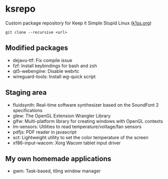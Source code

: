 # ksrepo
Custom package repository for Keep it Simple Stupid Linux ([k1ss.org](https://k1ss.org))

`git clone --recursive <url>`

## Modified packages
* dejavu-ttf: Fix compile issue
* fzf: Install keybindings for bash and zsh
* qt5-webengine: Disable webrtc
* wireguard-tools: Install wg-quick script

## Staging area
* fluidsynth: Real-time software synthesizer based on the SoundFont 2 specifications
* glew: The OpenGL Extension Wrangler Library
* glfw: Multi-platform library for creating windows with OpenGL contexts
* lm-sensors: Utilities to read temperature/voltage/fan sensors
* pdfjs: PDF reader in javascript
* sct: Lightweight utility to set the color temperature of the screen
* xf86-input-wacom: Xorg Wacom tablet input driver

## My own homemade applications
* gwm: Task-based, tiling window manager
